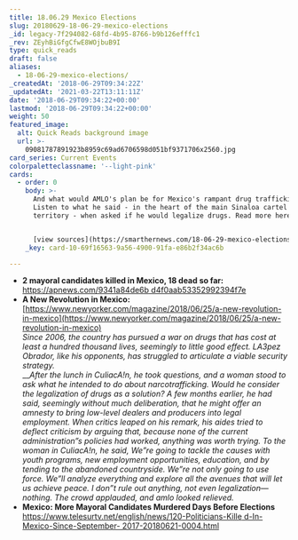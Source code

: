 ```yaml
---
title: 18.06.29 Mexico Elections
slug: 20180629-18-06-29-mexico-elections
_id: legacy-7f294082-68fd-4b95-8766-b9b126efffc1
_rev: ZEyhBiGfgCfwE8WOjbuB9I
type: quick_reads
draft: false
aliases:
  - 18-06-29-mexico-elections/
_createdAt: '2018-06-29T09:34:22Z'
_updatedAt: '2021-03-22T13:11:11Z'
date: '2018-06-29T09:34:22+00:00'
lastmod: '2018-06-29T09:34:22+00:00'
weight: 50
featured_image:
  alt: Quick Reads background image
  url: >-
    09081787891923b8959c69ad6706598d051bf9371706x2560.jpg
card_series: Current Events
colorpaletteclassname: '--light-pink'
cards:
  - order: 0
    body: >-
      And what would AMLO's plan be for Mexico's rampant drug trafficking?
      Listen to what he said - in the heart of the main Sinaloa cartel's
      territory - when asked if he would legalize drugs. Read more here.


      [view sources](https://smarthernews.com/18-06-29-mexico-elections/)
    _key: card-10-69f16563-9a56-4900-91fa-e86b2f34ac6b

---
```

* **2 mayoral candidates killed in Mexico, 18 dead so far:**  
[https://apnews.com/9341a84de6b d4f0aab53352992394f7e](https://apnews.com/9341a84de6b)
* **A New Revolution in Mexico:**  
[https://www.newyorker.com/magazine/2018/06/25/a-new-revolution-in-mexico](https://www.newyorker.com/magazine/2018/06/25/a-new-revolution-in-mexico)  
_Since 2006, the country has pursued a war on drugs that has cost at least a hundred thousand lives, seemingly to little good effect. LA3pez Obrador, like his opponents, has struggled to articulate a viable security strategy._  
___After the lunch in CuliacA!n, he took questions, and a woman stood to ask what he intended to do about narcotrafficking. Would he consider the legalization of drugs as a solution? A few months earlier, he had said, seemingly without much deliberation, that he might offer an amnesty to bring low-level dealers and producers into legal employment. When critics leaped on his remark, his aides tried to deflect criticism by arguing that, because none of the current administration”s policies had worked, anything was worth trying. To the woman in CuliacA!n, he said, We”re going to tackle the causes with youth programs, new employment opportunities, education, and by tending to the abandoned countryside. We”re not only going to use force. We”ll analyze everything and explore all the avenues that will let us achieve peace. I don”t rule out anything, not even legalization—nothing. The crowd applauded, and amlo looked relieved._
* **Mexico: More Mayoral Candidates Murdered Days Before Elections**  
[https://www.telesurtv.net/english/news/120-Politicians-Kille d-In-Mexico-Since-September- 2017-20180621-0004.html](https://www.telesurtv.net/english/news/120-Politicians-Kille%20d-In-Mexico-Since-September-%202017-20180621-0004.html)
